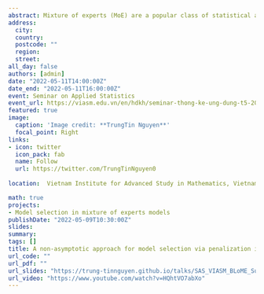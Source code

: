 ```yaml
---
abstract: Mixture of experts (MoE) are a popular class of statistical and machine learning models that have gained attention over the years due to their flexibility and efficiency. In this work, we consider Gaussian-gated localized MoE (GLoME) and block-diagonal covariance localized MoE (BLoME) regression models to present nonlinear relationships in heterogeneous data with potential hidden graph-structured interactions between high-dimensional predictors. These models pose difficult statistical estimation and model selection questions, both from a computational and theoretical perspective. This paper is devoted to the study of the problem of model selection among a collection of GLoME or BLoME models characterized by the number of mixture components, the complexity of Gaussian mean experts, and the hidden block-diagonal structures of the covariance matrices, in a penalized maximum likelihood estimation framework. In particular, we establish non-asymptotic risk bounds that take the form of weak oracle inequalities, provided that lower bounds for the penalties hold. The good empirical behavior of our models is then demonstrated on synthetic and real datasets. 	
address:
  city: 
  country: 
  postcode: ""
  region: 
  street: 
all_day: false
authors: [admin]
date: "2022-05-11T14:00:00Z"
date_end: "2022-05-11T16:00:00Z"
event: Seminar on Applied Statistics
event_url: https://viasm.edu.vn/en/hdkh/seminar-thong-ke-ung-dung-t5-2022
featured: true
image:
  caption: 'Image credit: **TrungTin Nguyen**'
  focal_point: Right
links:
- icon: twitter
  icon_pack: fab
  name: Follow
  url: https://twitter.com/TrungTinNguyen0
  
location:  Vietnam Institute for Advanced Study in Mathematics, Vietnam

math: true
projects:
- Model selection in mixture of experts models
publishDate: "2022-05-09T10:30:00Z"
slides: 
summary: 
tags: []
title: A non-asymptotic approach for model selection via penalization in high-dimensional mixture of experts models.
url_code: ""
url_pdf: ""
url_slides: "https://trung-tinnguyen.github.io/talks/SAS_VIASM_BLoME_Supp.pdf"
url_video: "https://www.youtube.com/watch?v=HQhtVO7abXo"
---
```

<!---
The program includes talks on statistical methods for mixture models, both from a theoretical and a practical point of view, so that the conference should gather specialists from the different communities. The participation of junior researchers as well as PhD students is particularly encouraged. This workshop is organized under the project [**SMILES**](https://smiles.lmno.cnrs.fr/index.html) (Statistical Modeling and Inference for unsupervised Learning at LargE-Scale) funded by the french National Research Agency (ANR). It is also connected to the ex-RIN project [**AStERiCS**](https://asterics.lmno.cnrs.fr/index.html) (Scaled Statistical Learning for Representation and Unsupervised Classification), which was funded by the region Normandy, and the final culmination of which MiMo2020 (cancelled due to Covid-19 crisis) should have been.

{{% alert note %}}
Click on the **Slides** button above to view the built-in slides feature.
{{% /alert %}}

Slides can be added in a few ways:

- **Create** slides using Academic's [*Slides*](https://sourcethemes.com/academic/docs/managing-content/#create-slides) feature and link using `slides` parameter in the front matter of the talk file
- **Upload** an existing slide deck to `static/` and link using `url_slides` parameter in the front matter of the talk file
- **Embed** your slides (e.g. Google Slides) or presentation video on this page using [shortcodes](https://sourcethemes.com/academic/docs/writing-markdown-latex/).

Further talk details can easily be added to this page using *Markdown* and $\rm \LaTeX$ math code.
-->